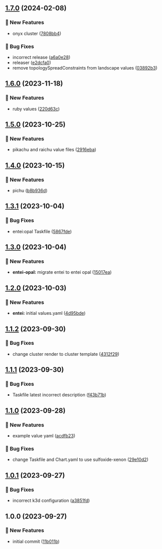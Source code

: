 ## [1.7.0](https://github.com/AtomiCloud/sulfoxide.xenon/compare/v1.6.0...v1.7.0) (2024-02-08)


### 🚀 New Features

* onyx cluster ([7808bb4](https://github.com/AtomiCloud/sulfoxide.xenon/commit/7808bb424cab72a7ed30dbfe8d5c94809d714775))


### 🐛 Bug Fixes

* incorrect release ([a6a0e28](https://github.com/AtomiCloud/sulfoxide.xenon/commit/a6a0e28784f430530c46d46d8a65351d7fc5315a))
* releaser ([e2dcfa0](https://github.com/AtomiCloud/sulfoxide.xenon/commit/e2dcfa087f1e7d5373a4af92936be3a91cffc990))
* remove topologySpreadConstraints from landscape values ([03892b3](https://github.com/AtomiCloud/sulfoxide.xenon/commit/03892b3ce3328cf27269aca81717717075abd148))

## [1.6.0](https://github.com/AtomiCloud/sulfoxide.xenon/compare/v1.5.0...v1.6.0) (2023-11-18)


### 🚀 New Features

* ruby values ([220d63c](https://github.com/AtomiCloud/sulfoxide.xenon/commit/220d63cf9ee2f80b7df3c0196016db33cb5e161e))

## [1.5.0](https://github.com/AtomiCloud/sulfoxide.xenon/compare/v1.4.0...v1.5.0) (2023-10-25)


### 🚀 New Features

* pikachu and raichu value files ([2916eba](https://github.com/AtomiCloud/sulfoxide.xenon/commit/2916eba64b64598bbd395044c53619a7c9276c4f))

## [1.4.0](https://github.com/AtomiCloud/sulfoxide.xenon/compare/v1.3.1...v1.4.0) (2023-10-15)


### 🚀 New Features

* pichu ([b8b936d](https://github.com/AtomiCloud/sulfoxide.xenon/commit/b8b936dde780a8cf4ef537d30d1bf1e8cc94774a))

## [1.3.1](https://github.com/AtomiCloud/sulfoxide.xenon/compare/v1.3.0...v1.3.1) (2023-10-04)


### 🐛 Bug Fixes

* entei:opal Taskfile ([5867fde](https://github.com/AtomiCloud/sulfoxide.xenon/commit/5867fde86b3c1b9319fbdccfd0e824b10cb98a52))

## [1.3.0](https://github.com/AtomiCloud/sulfoxide.xenon/compare/v1.2.0...v1.3.0) (2023-10-04)


### 🚀 New Features

* **entei-opal:** migrate entei to entei opal ([15017ea](https://github.com/AtomiCloud/sulfoxide.xenon/commit/15017ea9cdfa8397c60f7db3b1ae19363b8ed792))

## [1.2.0](https://github.com/AtomiCloud/sulfoxide.xenon/compare/v1.1.2...v1.2.0) (2023-10-03)


### 🚀 New Features

* **entei:** initial values.yaml ([4d95bde](https://github.com/AtomiCloud/sulfoxide.xenon/commit/4d95bded69d56d7aca911456291886a1674c10ff))

## [1.1.2](https://github.com/AtomiCloud/sulfoxide.xenon/compare/v1.1.1...v1.1.2) (2023-09-30)


### 🐛 Bug Fixes

* change cluster render to cluster template ([4312f29](https://github.com/AtomiCloud/sulfoxide.xenon/commit/4312f293c516710b647ec713283a1b389b97e38a))

## [1.1.1](https://github.com/AtomiCloud/sulfoxide.xenon/compare/v1.1.0...v1.1.1) (2023-09-30)


### 🐛 Bug Fixes

* Taskfile latest incorrect description ([f43b71b](https://github.com/AtomiCloud/sulfoxide.xenon/commit/f43b71b39b02e1fcbe0be1cbbf24c4a1e5b9f3f8))

## [1.1.0](https://github.com/AtomiCloud/sulfoxide.xenon/compare/v1.0.1...v1.1.0) (2023-09-28)


### 🚀 New Features

* example value yaml ([acdfb23](https://github.com/AtomiCloud/sulfoxide.xenon/commit/acdfb23ee06c6304b98a0f1e5c17c0ba4b1d43a3))


### 🐛 Bug Fixes

* change Taskfile and Chart.yaml to use sulfoxide-xenon ([29e10d2](https://github.com/AtomiCloud/sulfoxide.xenon/commit/29e10d22b15b67a2ef92b2ad4d99a765b44d18d0))

## [1.0.1](https://github.com/AtomiCloud/sulfoxide.xenon/compare/v1.0.0...v1.0.1) (2023-09-27)


### 🐛 Bug Fixes

* incorrect k3d configuration ([a3851fd](https://github.com/AtomiCloud/sulfoxide.xenon/commit/a3851fdc2e6328a7926190e05390b7c07332bf9b))

## 1.0.0 (2023-09-27)


### 🚀 New Features

* initial commit ([11b011b](https://github.com/AtomiCloud/sulfoxide.xenon/commit/11b011b5665220a8047369e27c344ebb3e117da9))
